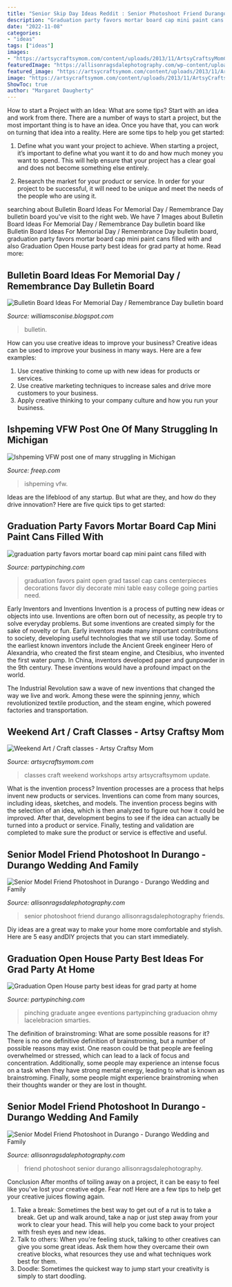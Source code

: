 ```yaml
---
title: "Senior Skip Day Ideas Reddit : Senior Photoshoot Friend Durango Allisonragsdalephotography Friends"
description: "Graduation party favors mortar board cap mini paint cans filled with"
date: "2022-11-08"
categories:
- "ideas"
tags: ["ideas"]
images:
- "https://artsycraftsymom.com/content/uploads/2013/11/ArtsyCraftsyMomClass.jpg"
featuredImage: "https://allisonragsdalephotography.com/wp-content/uploads/2014/08/allisonragsdalephotography-9262-681x1024.jpg"
featured_image: "https://artsycraftsymom.com/content/uploads/2013/11/ArtsyCraftsyMomClass.jpg"
image: "https://artsycraftsymom.com/content/uploads/2013/11/ArtsyCraftsyMomClass.jpg"
ShowToc: true
author: "Margaret Daugherty"
---
```



How to start a Project with an Idea: What are some tips?
Start with an idea and work from there. There are a number of ways to start a project, but the most important thing is to have an idea. Once you have that, you can work on turning that idea into a reality. Here are some tips to help you get started:
1. Define what you want your project to achieve. When starting a project, it’s important to define what you want it to do and how much money you want to spend. This will help ensure that your project has a clear goal and does not become something else entirely.

2. Research the market for your product or service. In order for your project to be successful, it will need to be unique and meet the needs of the people who are using it.

	

		
searching about Bulletin Board Ideas For Memorial Day / Remembrance Day bulletin board you've visit to the right web. We have 7 Images about Bulletin Board Ideas For Memorial Day / Remembrance Day bulletin board like Bulletin Board Ideas For Memorial Day / Remembrance Day bulletin board, graduation party favors mortar board cap mini paint cans filled with and also Graduation Open House party best ideas for grad party at home. Read more:
		
    
## Bulletin Board Ideas For Memorial Day / Remembrance Day Bulletin Board

<img loading=lazy src="https://lh5.googleusercontent.com/proxy/h1Y-pvFyDVucpQrJe7cLg-p1jYAuiCh3gccuvTXXQ3uu4PAOsaL3HbmZXqgLDXBDJj3NFXHCU4CnXr2LmVnd0DIGCrM5GAI_bLC_MftFQZbO-7fMgASMvNdIHw=w1200-h630-p-k-no-nu" onerror="this.onerror=null;this.src='https://tse3.mm.bing.net/th?id=OIP.BF9_kDd3PYprwiCboJQIEQHaGV&amp;pid=15.1';" alt="Bulletin Board Ideas For Memorial Day / Remembrance Day bulletin board">

_Source: williamsconise.blogspot.com_

>bulletin. 

	

How can you use creative ideas to improve your business?
Creative ideas can be used to improve your business in many ways. Here are a few examples:
1. Use creative thinking to come up with new ideas for products or services.
2. Use creative marketing techniques to increase sales and drive more customers to your business.
3. Apply creative thinking to your company culture and how you run your business.

    
## Ishpeming VFW Post One Of Many Struggling In Michigan

<img loading=lazy src="https://www.gannett-cdn.com/presto/2019/11/21/PDTF/9351da70-9026-47c0-9d14-f602ff03907b-050919_vfw_rg_16.jpg?crop=2399,1350,x0,y122&amp;width=1200" onerror="this.onerror=null;this.src='https://tse4.mm.bing.net/th?id=OIP.LwPsGLXkdNImtolVUv0A1QHaEK&amp;pid=15.1';" alt="Ishpeming VFW post one of many struggling in Michigan">

_Source: freep.com_

>ishpeming vfw. 

	

Ideas are the lifeblood of any startup. But what are they, and how do they drive innovation? Here are five quick tips to get started: 

    
## Graduation Party Favors Mortar Board Cap Mini Paint Cans Filled With

<img loading=lazy src="https://partypinching.com/wp-content/uploads/2016/11/cache_4098887304.png" onerror="this.onerror=null;this.src='https://tse3.mm.bing.net/th?id=OIP.u7jLjQ5tKBmwjR5qidElMQHaJ4&amp;pid=15.1';" alt="graduation party favors mortar board cap mini paint cans filled with">

_Source: partypinching.com_

>graduation favors paint open grad tassel cap cans centerpieces decorations favor diy decorate mini table easy college going parties need. 

	

Early Inventors and Inventions
Invention is a process of putting new ideas or objects into use. Inventions are often born out of necessity, as people try to solve everyday problems. But some inventions are created simply for the sake of novelty or fun. Early inventors made many important contributions to society, developing useful technologies that we still use today.
Some of the earliest known inventors include the Ancient Greek engineer Hero of Alexandria, who created the first steam engine, and Ctesibius, who invented the first water pump. In China, inventors developed paper and gunpowder in the 9th century. These inventions would have a profound impact on the world.

The Industrial Revolution saw a wave of new inventions that changed the way we live and work. Among these were the spinning jenny, which revolutionized textile production, and the steam engine, which powered factories and transportation.

    
## Weekend Art / Craft Classes - Artsy Craftsy Mom

<img loading=lazy src="https://artsycraftsymom.com/content/uploads/2013/11/ArtsyCraftsyMomClass.jpg" onerror="this.onerror=null;this.src='https://tse2.mm.bing.net/th?id=OIP.pHGNCseafVNLyaJza_ic_gAAAA&amp;pid=15.1';" alt="Weekend Art / Craft classes - Artsy Craftsy Mom">

_Source: artsycraftsymom.com_

>classes craft weekend workshops artsy artsycraftsymom update. 

	

What is the invention process?
Invention processes are a process that helps invent new products or services. Inventions can come from many sources, including ideas, sketches, and models. The invention process begins with the selection of an idea, which is then analyzed to figure out how it could be improved. After that, development begins to see if the idea can actually be turned into a product or service. Finally, testing and validation are completed to make sure the product or service is effective and useful.

    
## Senior Model Friend Photoshoot In Durango - Durango Wedding And Family

<img loading=lazy src="https://allisonragsdalephotography.com/wp-content/uploads/2014/08/allisonragsdalephotography-9190.jpg" onerror="this.onerror=null;this.src='https://tse4.mm.bing.net/th?id=OIP.16o4wL7NmCoVZvC72xxf3QHaE7&amp;pid=15.1';" alt="Senior Model Friend Photoshoot in Durango - Durango Wedding and Family">

_Source: allisonragsdalephotography.com_

>senior photoshoot friend durango allisonragsdalephotography friends. 

	

Diy ideas are a great way to make your home more comfortable and stylish. Here are 5 easy andDIY projects that you can start immediately.

    
## Graduation Open House Party Best Ideas For Grad Party At Home

<img loading=lazy src="https://partypinching.com/wp-content/uploads/2016/11/181453_425708970793606_1530306560_n.jpg" onerror="this.onerror=null;this.src='https://tse3.mm.bing.net/th?id=OIP.8zpkU1LIUb5CuGMUbiq1ewHaG6&amp;pid=15.1';" alt="Graduation Open House party best ideas for grad party at home">

_Source: partypinching.com_

>pinching graduate angee eventions partypinching graduacion ohmy lacelebracion smarties. 

	

The definition of brainstroming: What are some possible reasons for it?
There is no one definitive definition of brainstroming, but a number of possible reasons may exist. One reason could be that people are feeling overwhelmed or stressed, which can lead to a lack of focus and concentration. Additionally, some people may experience an intense focus on a task when they have strong mental energy, leading to what is known as brainstroming. Finally, some people might experience brainstroming when their thoughts wander or they are lost in thought.

    
## Senior Model Friend Photoshoot In Durango - Durango Wedding And Family

<img loading=lazy src="https://allisonragsdalephotography.com/wp-content/uploads/2014/08/allisonragsdalephotography-9262-681x1024.jpg" onerror="this.onerror=null;this.src='https://tse2.mm.bing.net/th?id=OIP.hbQ0xhQ2-I5Tszk1rRyH6wHaLI&amp;pid=15.1';" alt="Senior Model Friend Photoshoot in Durango - Durango Wedding and Family">

_Source: allisonragsdalephotography.com_

>friend photoshoot senior durango allisonragsdalephotography. 

	

Conclusion
After months of toiling away on a project, it can be easy to feel like you've lost your creative edge. Fear not! Here are a few tips to help get your creative juices flowing again.
1. Take a break: Sometimes the best way to get out of a rut is to take a break. Get up and walk around, take a nap or just step away from your work to clear your head. This will help you come back to your project with fresh eyes and new ideas.
2. Talk to others: When you're feeling stuck, talking to other creatives can give you some great ideas. Ask them how they overcame their own creative blocks, what resources they use and what techniques work best for them.
3. Doodle: Sometimes the quickest way to jump start your creativity is simply to start doodling.


